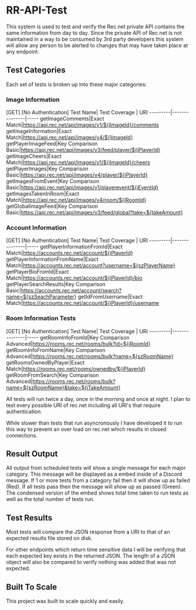 # RR-API-Test

This system is used to test and verify the Rec.net private API contains the same information from day to day.  Since the private API of Rec.net is not maintained in a way to be consumed by 3rd party developers this system will allow any person to be alerted to changes that may have taken place at any endpoint.

## Test Categories
Each set of tests is broken up into these major categories:

### Image Information
[GET] [No Authentication]
Test Name| Test Coverage | URI 
---------|---------------|-----
getImageComments|Exact Match|https://api.rec.net/api/images/v1/${iImageId}/comments
getImageInformation|Exact Match|https://api.rec.net/api/images/v4/${iImageId}
getPlayerImageFeed|Key Comparison Basic|https://api.rec.net/api/images/v3/feed/player/${iPlayerId}
getImageCheers|Exact Match|https://api.rec.net/api/images/v1/${iImageId}/cheers
getPlayerImages|Key Comparison Basic|https://api.rec.net/api/images/v4/player/${iPlayerId}
getImagesFromEvent|Key Comparison Basic|https://api.rec.net/api/images/v1/playerevent/${iEventId}
getImagesTakenInRoom|Exact Match|https://api.rec.net/api/images/v4/room/${iRoomId}
getGlobalImageFeed|Key Comparison Basic|https://api.rec.net/api/images/v3/feed/global?take=${takeAmount}

### Account Information
[GET] [No Authentication]
Test Name| Test Coverage | URI 
---------|---------------|-----
getPlayerInformationFromId|Exact Match|https://accounts.rec.net/account/${iPlayerId}
getPlayerInformationFromName|Exact Match|https://accounts.rec.net/account?username=${szPlayerName}
getPlayerBioFromId|Exact Match|https://accounts.rec.net/account/${iPlayerId}/bio
getPlayerSearchResults|Key Comparison Basic|https://accounts.rec.net/account/search?name=${szSeachParameter}
getIdFromUsername|Exact Match|https://accounts.rec.net/account/${iPlayerId}/username

### Room Information Tests
[GET] [No Authentication]
Test Name| Test Coverage | URI 
---------|---------------|-----
getRoomInfoFromId|Key Comparison Advanced|https://rooms.rec.net/rooms/bulk?id=${iRoomId}
getRoomInfoFromName|Key Comparison Advanced|https://rooms.rec.net/rooms/bulk?name=${szRoomName}
getRoomsOwnedByPlayer|Exact Match|https://rooms.rec.net/rooms/ownedby/${iPlayerId}
getRoomFromSearch|Key Comparison Advanced|https://rooms.rec.net/rooms/bulk?name=${szRoomName}&take=${iTakeAmount}

All tests will run twice a day, once in the morning and once at night.  I plan to test every possible URI of rec.net including all URI's that require authentication.

While slower than tests that run asyncronously I have developed it to run this way to prevent an over load on rec.net which results in closed connections.

## Result Output
All output from scheduled tests will show a single message for each major category.  This message will be displayed as a embed inside of a Discord message.  If 1 or more tests from a category fail then it will show up as failed (Red).  If all tests pass then the message will show up as passed (Green).  The condensed version of the embed shows total time taken to run tests as well as the total number of tests run.

## Test Results
Most tests will compare the JSON response from a URI to that of an expected results file stored on disk.

For other endpoints which return time sensitive data I will be verifying that each expected key exists in the returned JSON.  The length of a JSON object will also be compared to verify nothing was added that was not expected.


## Built To Scale
This project was built to scale quickly and easily.
